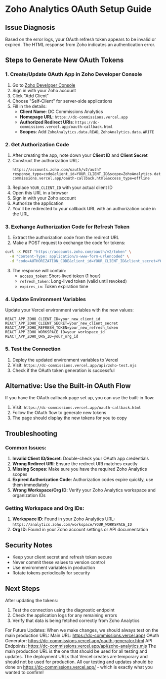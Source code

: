 # Zoho Analytics OAuth Setup Guide

## Issue Diagnosis

Based on the error logs, your OAuth refresh token appears to be invalid or expired. The HTML response from Zoho indicates an authentication error.

## Steps to Generate New OAuth Tokens

### 1. Create/Update OAuth App in Zoho Developer Console

1. Go to [Zoho Developer Console](https://api-console.zoho.com/)
2. Sign in with your Zoho account
3. Click "Add Client"
4. Choose "Self-Client" for server-side applications
5. Fill in the details:
   - **Client Name**: DC Commissions Analytics
   - **Homepage URL**: `https://dc-commissions.vercel.app`
   - **Authorized Redirect URIs**: `https://dc-commissions.vercel.app/oauth-callback.html`
   - **Scopes**: Add `ZohoAnalytics.data.READ`, `ZohoAnalytics.data.WRITE`

### 2. Get Authorization Code

1. After creating the app, note down your **Client ID** and **Client Secret**
2. Construct the authorization URL:
   ```
   https://accounts.zoho.com/oauth/v2/auth?response_type=code&client_id=YOUR_CLIENT_ID&scope=ZohoAnalytics.data.READ,ZohoAnalytics.data.WRITE&redirect_uri=https://dc-commissions.vercel.app/oauth-callback.html&access_type=offline
   ```
3. Replace `YOUR_CLIENT_ID` with your actual client ID
4. Open this URL in a browser
5. Sign in with your Zoho account
6. Authorize the application
7. You'll be redirected to your callback URL with an authorization code in the URL

### 3. Exchange Authorization Code for Refresh Token

1. Extract the authorization code from the redirect URL
2. Make a POST request to exchange the code for tokens:

```bash
curl -X POST "https://accounts.zoho.com/oauth/v2/token" \
  -H "Content-Type: application/x-www-form-urlencoded" \
  -d "code=AUTHORIZATION_CODE&client_id=YOUR_CLIENT_ID&client_secret=YOUR_CLIENT_SECRET&redirect_uri=https://dc-commissions.vercel.app/oauth-callback.html&grant_type=authorization_code"
```

3. The response will contain:
   - `access_token`: Short-lived token (1 hour)
   - `refresh_token`: Long-lived token (valid until revoked)
   - `expires_in`: Token expiration time

### 4. Update Environment Variables

Update your Vercel environment variables with the new values:

```
REACT_APP_ZOHO_CLIENT_ID=your_new_client_id
REACT_APP_ZOHO_CLIENT_SECRET=your_new_client_secret
REACT_APP_ZOHO_REFRESH_TOKEN=your_new_refresh_token
REACT_APP_ZOHO_WORKSPACE_ID=your_workspace_id
REACT_APP_ZOHO_ORG_ID=your_org_id
```

### 5. Test the Connection

1. Deploy the updated environment variables to Vercel
2. Visit: `https://dc-commissions.vercel.app/api/zoho-test.mjs`
3. Check if the OAuth token generation is successful

## Alternative: Use the Built-in OAuth Flow

If you have the OAuth callback page set up, you can use the built-in flow:

1. Visit: `https://dc-commissions.vercel.app/oauth-callback.html`
2. Follow the OAuth flow to generate new tokens
3. The page should display the new tokens for you to copy

## Troubleshooting

### Common Issues:

1. **Invalid Client ID/Secret**: Double-check your OAuth app credentials
2. **Wrong Redirect URI**: Ensure the redirect URI matches exactly
3. **Missing Scopes**: Make sure you have the required Zoho Analytics scopes
4. **Expired Authorization Code**: Authorization codes expire quickly, use them immediately
5. **Wrong Workspace/Org ID**: Verify your Zoho Analytics workspace and organization IDs

### Getting Workspace and Org IDs:

1. **Workspace ID**: Found in your Zoho Analytics URL: `https://analytics.zoho.com/workspace/YOUR_WORKSPACE_ID`
2. **Org ID**: Found in your Zoho account settings or API documentation

## Security Notes

- Keep your client secret and refresh token secure
- Never commit these values to version control
- Use environment variables in production
- Rotate tokens periodically for security

## Next Steps

After updating the tokens:

1. Test the connection using the diagnostic endpoint
2. Check the application logs for any remaining errors
3. Verify that data is being fetched correctly from Zoho Analytics

 For Future Updates:
When we make changes, we should always test on the main production URL:
Main URL: https://dc-commissions.vercel.app/
OAuth Generator: https://dc-commissions.vercel.app/oauth-generator.html
API Endpoints: https://dc-commissions.vercel.app/api/zoho-analytics.mjs
The main production URL is the one that should be used for all testing and updates. The deployment URLs that Vercel creates are temporary and should not be used for production.
All our testing and updates should be done on https://dc-commissions.vercel.app/ - which is exactly what you wanted to confirm!